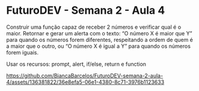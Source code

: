# FuturoDEV - Semana 2 - Aula 4

Construir uma função capaz de receber 2 números e verificar qual é o
maior. Retornar e gerar um alerta com o texto: “O número X é maior que Y” para
quando os números forem diferentes, respeitando a ordem de quem é a maior que
o outro, ou “O número X é igual a Y” para quando os números forem iguais.

Usar os recursos: prompt, alert, if/else, return e function



https://github.com/BiancaBarcelos/FuturoDEV-semana-2-aula-4/assets/136381822/36e8efa5-06e1-4380-8c71-3976b1123633




